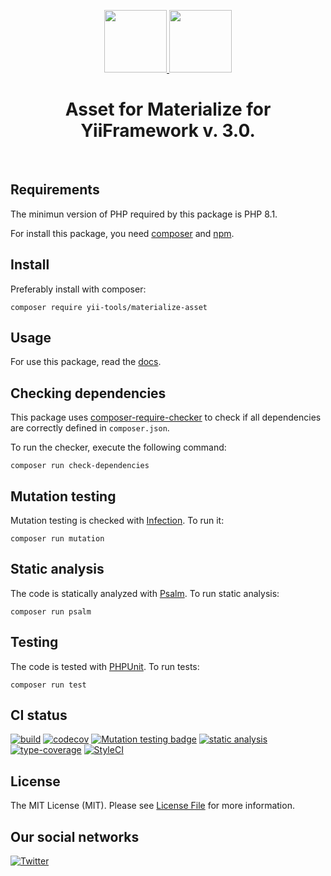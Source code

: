 <p align="center">
    <a href="https://github.com/yii-tools/materialize-asset" target="_blank">
        <img src="https://avatars.githubusercontent.com/u/121752654?s=200&v=4" height="100px">
    </a>
    <a href="https://github.com/Dogfalo/materialize" target="_blank">
        <img src="https://camo.githubusercontent.com/86f17df730ccbbbef991d61bb586bf2d3c165f19cfe334e6e4ba4f97d2dd691a/687474703a2f2f6d6174657269616c697a656373732e636f6d2f7265732f6d6174657269616c697a652e737667" height="100px">
    </a>    
    <h1 align="center">Asset for Materialize for YiiFramework v. 3.0.</h1>
    <br>
</p>

## Requirements

The minimun version of PHP required by this package is PHP 8.1.

For install this package, you need [composer](https://getcomposer.org/) and [npm](https://www.npmjs.com/).

## Install

Preferably install with composer:

```shell
composer require yii-tools/materialize-asset
```

## Usage

For use this package, read the [docs](/docs/install.md).

## Checking dependencies

This package uses [composer-require-checker](https://github.com/maglnet/ComposerRequireChecker) to check if all dependencies are correctly defined in `composer.json`.

To run the checker, execute the following command:

```shell
composer run check-dependencies
```

## Mutation testing

Mutation testing is checked with [Infection](https://infection.github.io/). To run it:

```shell
composer run mutation
```

## Static analysis

The code is statically analyzed with [Psalm](https://psalm.dev/). To run static analysis:

```shell
composer run psalm
```

## Testing

The code is tested with [PHPUnit](https://phpunit.de/). To run tests:

```
composer run test
```

## CI status

[![build](https://github.com/yii-tools/materialize-asset/actions/workflows/build.yml/badge.svg)](https://github.com/yii-tools/materialize-asset/actions/workflows/build.yml)
[![codecov](https://codecov.io/gh/yii-tools/materialize-asset/branch/main/graph/badge.svg?token=MF0XUGVLYC)](https://codecov.io/gh/yii-tools/materialize-asset)
[![Mutation testing badge](https://img.shields.io/endpoint?style=flat&url=https%3A%2F%2Fbadge-api.stryker-mutator.io%2Fgithub.com%2Fyii-tools%2Fmaterialize-asset%2Fmain)](https://dashboard.stryker-mutator.io/reports/github.com/yii-tools/materialize-asset/main)
[![static analysis](https://github.com/yii-tools/materialize-asset/actions/workflows/static.yml/badge.svg)](https://github.com/yii-tools/materialize-asset/actions/workflows/static.yml)
[![type-coverage](https://shepherd.dev/github/yii-tools/materialize-asset/coverage.svg)](https://shepherd.dev/github/yii-tools/materialize-asset)
[![StyleCI](https://github.styleci.io/repos/597173839/shield?branch=main)](https://github.styleci.io/repos/597173839?branch=main)

## License

The MIT License (MIT). Please see [License File](LICENSE.md) for more information.

## Our social networks

[![Twitter](https://img.shields.io/badge/twitter-follow-1DA1F2?logo=twitter&logoColor=1DA1F2&labelColor=555555?style=flat)](https://twitter.com/Terabytesoftw)
